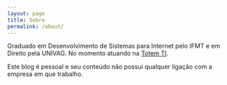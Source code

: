 ```yaml
---
layout: page
title: Sobre
permalink: /about/
---
```


Graduado em Desenvolvimento de Sistemas para Internet pelo IFMT e em Direito pela UNIVAG. No momento atuando na [Totem TI](http://totemti.com.br/).

Este blog é pessoal e seu conteúdo não possui qualquer ligação com a empresa em que trabalho.
